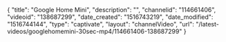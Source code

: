 {
    "title": "Google Home Mini",
    "description": "",
    "channelid": "114661406",
    "videoid": "138687299",
    "date_created": "1516743219",
    "date_modified": "1516744144",
    "type": "captivate",
    "layout": "channelVideo",
    "url": "\/latest-videos\/googlehomemini-30sec-mp4\/114661406-138687299"
}